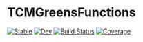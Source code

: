 # TCMGreensFunctions

[![Stable](https://img.shields.io/badge/docs-stable-blue.svg)](https://anthony-meza.github.io/TCMGreensFunctions.jl/stable/)
[![Dev](https://img.shields.io/badge/docs-dev-blue.svg)](https://anthony-meza.github.io/TCMGreensFunctions.jl/dev/)
[![Build Status](https://github.com/anthony-meza/TCMGreensFunctions.jl/actions/workflows/CI.yml/badge.svg?branch=main)](https://github.com/anthony-meza/TCMGreensFunctions.jl/actions/workflows/CI.yml?query=branch%3Amain)
[![Coverage](https://codecov.io/gh/anthony-meza/TCMGreensFunctions.jl/branch/main/graph/badge.svg)](https://codecov.io/gh/anthony-meza/TCMGreensFunctions.jl)
